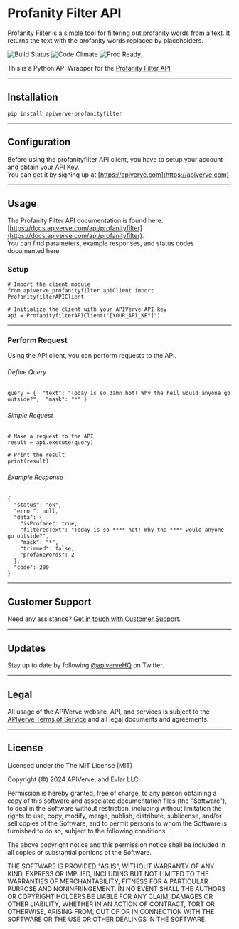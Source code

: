 Profanity Filter API
============

Profanity Filter is a simple tool for filtering out profanity words from a text. It returns the text with the profanity words replaced by placeholders.

![Build Status](https://img.shields.io/badge/build-passing-green)
![Code Climate](https://img.shields.io/badge/maintainability-B-purple)
![Prod Ready](https://img.shields.io/badge/production-ready-blue)

This is a Python API Wrapper for the [Profanity Filter API](https://apiverve.com/marketplace/api/profanityfilter)

---

## Installation
	pip install apiverve-profanityfilter

---

## Configuration

Before using the profanityfilter API client, you have to setup your account and obtain your API Key.  
You can get it by signing up at [https://apiverve.com](https://apiverve.com)

---

## Usage

The Profanity Filter API documentation is found here: [https://docs.apiverve.com/api/profanityfilter](https://docs.apiverve.com/api/profanityfilter).  
You can find parameters, example responses, and status codes documented here.

### Setup

```
# Import the client module
from apiverve_profanityfilter.apiClient import ProfanityfilterAPIClient

# Initialize the client with your APIVerve API key
api = ProfanityfilterAPIClient("[YOUR_API_KEY]")
```

---


### Perform Request
Using the API client, you can perform requests to the API.

###### Define Query

```
query = {  "text": "Today is so damn hot! Why the hell would anyone go outside?",  "mask": "*" }
```

###### Simple Request

```
# Make a request to the API
result = api.execute(query)

# Print the result
print(result)
```

###### Example Response

```
{
  "status": "ok",
  "error": null,
  "data": {
    "isProfane": true,
    "filteredText": "Today is so **** hot! Why the **** would anyone go outside?",
    "mask": "*",
    "trimmed": false,
    "profaneWords": 2
  },
  "code": 200
}
```

---

## Customer Support

Need any assistance? [Get in touch with Customer Support](https://apiverve.com/contact).

---

## Updates
Stay up to date by following [@apiverveHQ](https://twitter.com/apiverveHQ) on Twitter.

---

## Legal

All usage of the APIVerve website, API, and services is subject to the [APIVerve Terms of Service](https://apiverve.com/terms) and all legal documents and agreements.

---

## License
Licensed under the The MIT License (MIT)

Copyright (&copy;) 2024 APIVerve, and Evlar LLC

Permission is hereby granted, free of charge, to any person obtaining a copy of this software and associated documentation files (the "Software"), to deal in the Software without restriction, including without limitation the rights to use, copy, modify, merge, publish, distribute, sublicense, and/or sell copies of the Software, and to permit persons to whom the Software is furnished to do so, subject to the following conditions:

The above copyright notice and this permission notice shall be included in all copies or substantial portions of the Software.

THE SOFTWARE IS PROVIDED "AS IS", WITHOUT WARRANTY OF ANY KIND, EXPRESS OR IMPLIED, INCLUDING BUT NOT LIMITED TO THE WARRANTIES OF MERCHANTABILITY, FITNESS FOR A PARTICULAR PURPOSE AND NONINFRINGEMENT. IN NO EVENT SHALL THE AUTHORS OR COPYRIGHT HOLDERS BE LIABLE FOR ANY CLAIM, DAMAGES OR OTHER LIABILITY, WHETHER IN AN ACTION OF CONTRACT, TORT OR OTHERWISE, ARISING FROM, OUT OF OR IN CONNECTION WITH THE SOFTWARE OR THE USE OR OTHER DEALINGS IN THE SOFTWARE.